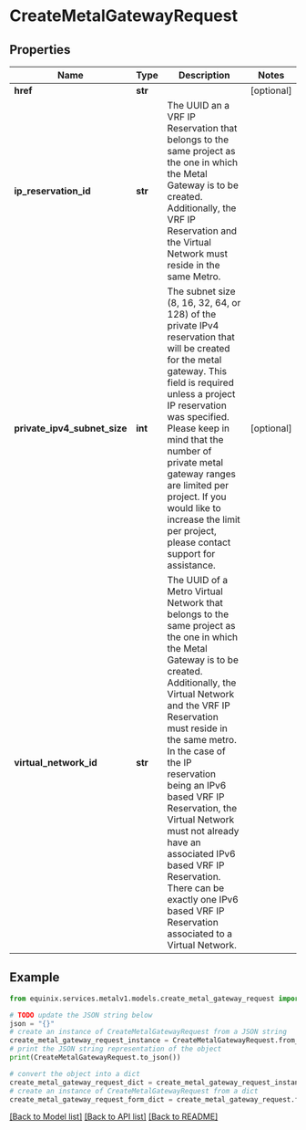 # CreateMetalGatewayRequest


## Properties

Name | Type | Description | Notes
------------ | ------------- | ------------- | -------------
**href** | **str** |  | [optional] 
**ip_reservation_id** | **str** | The UUID an a VRF IP Reservation that belongs to the same project as the one in which the Metal Gateway is to be created. Additionally, the VRF IP Reservation and the Virtual Network must reside in the same Metro. | 
**private_ipv4_subnet_size** | **int** | The subnet size (8, 16, 32, 64, or 128) of the private IPv4 reservation that will be created for the metal gateway. This field is required unless a project IP reservation was specified.           Please keep in mind that the number of private metal gateway ranges are limited per project. If you would like to increase the limit per project, please contact support for assistance. | [optional] 
**virtual_network_id** | **str** | The UUID of a Metro Virtual Network that belongs to the same project as the one in which the Metal Gateway is to be created. Additionally, the Virtual Network and the VRF IP Reservation must reside in the same metro. In the case of the IP reservation being an IPv6 based VRF IP Reservation, the Virtual Network must not already have an associated IPv6 based VRF IP Reservation. There can be exactly one IPv6 based VRF IP Reservation associated to a Virtual Network. | 

## Example

```python
from equinix.services.metalv1.models.create_metal_gateway_request import CreateMetalGatewayRequest

# TODO update the JSON string below
json = "{}"
# create an instance of CreateMetalGatewayRequest from a JSON string
create_metal_gateway_request_instance = CreateMetalGatewayRequest.from_json(json)
# print the JSON string representation of the object
print(CreateMetalGatewayRequest.to_json())

# convert the object into a dict
create_metal_gateway_request_dict = create_metal_gateway_request_instance.to_dict()
# create an instance of CreateMetalGatewayRequest from a dict
create_metal_gateway_request_form_dict = create_metal_gateway_request.from_dict(create_metal_gateway_request_dict)
```
[[Back to Model list]](../README.md#documentation-for-models) [[Back to API list]](../README.md#documentation-for-api-endpoints) [[Back to README]](../README.md)


